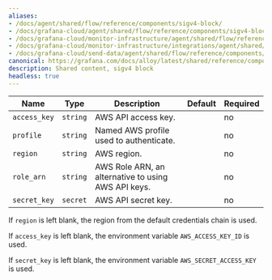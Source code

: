 ```yaml
---
aliases:
- /docs/agent/shared/flow/reference/components/sigv4-block/
- /docs/grafana-cloud/agent/shared/flow/reference/components/sigv4-block/
- /docs/grafana-cloud/monitor-infrastructure/agent/shared/flow/reference/components/sigv4-block/
- /docs/grafana-cloud/monitor-infrastructure/integrations/agent/shared/flow/reference/components/sigv4-block/
- /docs/grafana-cloud/send-data/agent/shared/flow/reference/components/sigv4-block/
canonical: https://grafana.com/docs/alloy/latest/shared/reference/components/sigv4-block/
description: Shared content, sigv4 block
headless: true
---
```


Name         | Type     | Description                                         | Default | Required
-------------|----------|-----------------------------------------------------|---------|---------
`access_key` | `string` | AWS API access key.                                 |         | no
`profile`    | `string` | Named AWS profile used to authenticate.             |         | no
`region`     | `string` | AWS region.                                         |         | no
`role_arn`   | `string` | AWS Role ARN, an alternative to using AWS API keys. |         | no
`secret_key` | `secret` | AWS API secret key.                                 |         | no

If `region` is left blank, the region from the default credentials chain is used.

If `access_key` is left blank, the environment variable `AWS_ACCESS_KEY_ID` is used.

If `secret_key` is left blank, the environment variable `AWS_SECRET_ACCESS_KEY` is used.
